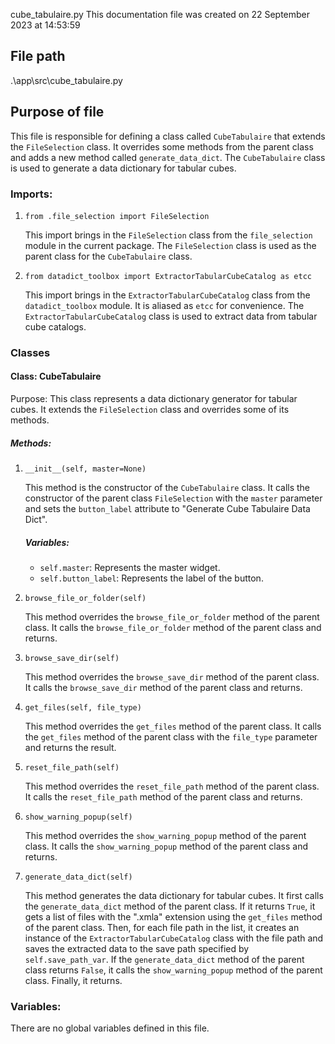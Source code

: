 cube_tabulaire.py
This documentation file was created on 22 September 2023 at 14:53:59

## File path

.\app\src\cube_tabulaire.py

## Purpose of file

This file is responsible for defining a class called `CubeTabulaire` that extends the `FileSelection` class. It overrides some methods from the parent class and adds a new method called `generate_data_dict`. The `CubeTabulaire` class is used to generate a data dictionary for tabular cubes.

### Imports:

1. `from .file_selection import FileSelection`

   This import brings in the `FileSelection` class from the `file_selection` module in the current package. The `FileSelection` class is used as the parent class for the `CubeTabulaire` class.

2. `from datadict_toolbox import ExtractorTabularCubeCatalog as etcc`

   This import brings in the `ExtractorTabularCubeCatalog` class from the `datadict_toolbox` module. It is aliased as `etcc` for convenience. The `ExtractorTabularCubeCatalog` class is used to extract data from tabular cube catalogs.

### Classes

#### Class: CubeTabulaire

Purpose: This class represents a data dictionary generator for tabular cubes. It extends the `FileSelection` class and overrides some of its methods.

##### Methods:

1. `__init__(self, master=None)`

   This method is the constructor of the `CubeTabulaire` class. It calls the constructor of the parent class `FileSelection` with the `master` parameter and sets the `button_label` attribute to "Generate Cube Tabulaire Data Dict".

   ##### Variables:
   - `self.master`: Represents the master widget.
   - `self.button_label`: Represents the label of the button.

2. `browse_file_or_folder(self)`

   This method overrides the `browse_file_or_folder` method of the parent class. It calls the `browse_file_or_folder` method of the parent class and returns.

3. `browse_save_dir(self)`

   This method overrides the `browse_save_dir` method of the parent class. It calls the `browse_save_dir` method of the parent class and returns.

4. `get_files(self, file_type)`

   This method overrides the `get_files` method of the parent class. It calls the `get_files` method of the parent class with the `file_type` parameter and returns the result.

5. `reset_file_path(self)`

   This method overrides the `reset_file_path` method of the parent class. It calls the `reset_file_path` method of the parent class and returns.

6. `show_warning_popup(self)`

   This method overrides the `show_warning_popup` method of the parent class. It calls the `show_warning_popup` method of the parent class and returns.

7. `generate_data_dict(self)`

   This method generates the data dictionary for tabular cubes. It first calls the `generate_data_dict` method of the parent class. If it returns `True`, it gets a list of files with the ".xmla" extension using the `get_files` method of the parent class. Then, for each file path in the list, it creates an instance of the `ExtractorTabularCubeCatalog` class with the file path and saves the extracted data to the save path specified by `self.save_path_var`. If the `generate_data_dict` method of the parent class returns `False`, it calls the `show_warning_popup` method of the parent class. Finally, it returns.

### Variables:

There are no global variables defined in this file.
